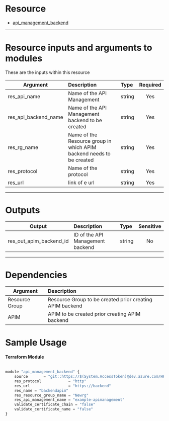 # Resource

- [api_management_backend](https://registry.terraform.io/providers/hashicorp/azurerm/2.62.0/docs/resources/api_management_backend)

---

# Resource inputs and arguments to modules
These are the inputs within this resource

| Argument | Description | Type | Required |
| --------- |:---------| :----------|:---------:|
| res_api_name | Name of the API Management| string | Yes |
| res_api_backend_name | Name of the API Management backend to be created | string | Yes |
| res_rg_name | Name of the Resource group in which APIM backend needs to be created | string | Yes |
| res_protocol | Name of the protocol | string | Yes |
| res_url | link of e url| string | Yes |
---

# Outputs

| Output | Description | Type | Sensitive |
| --------- |:---------| :----------|:---------:|
| res_out_apim_backend_id | ID of the API Management backend | string | No |
---

# Dependencies

| Argument | Description
| --------- |:---------|
| Resource Group | Resource Group to be created prior creating APIM backend |
| APIM | APIM to be created prior creating APIM backend |

# Sample Usage
#### Terraform Module
```js

module "api_management_backend" {
    source       = "git::https://$(System.AccessToken)@dev.azure.com/HPE-MVC/Azure-MVC/_git/atomic-code//APIM_backend"
    res_protocol            = "http"
    res_url                 = "https://backend"
    res_name = "backendapim"
    res_resource_group_name = "Newrg"
    res_api_management_name = "example-apimanagement"
    validate_certificate_chain = "false"
    validate_certificate_name = "false"
}
```